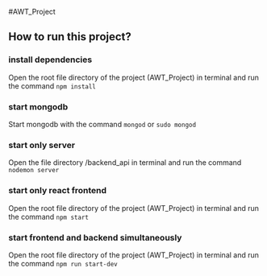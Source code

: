 #AWT_Project

## How to run this project?

### install dependencies
Open the root file directory of the project (AWT_Project) in terminal and run the command `npm install`

### start mongodb 
Start mongodb with the command `mongod` or `sudo mongod`

### start only server

Open the file directory /backend_api in terminal and run the command `nodemon server`

### start only react frontend

Open the root file directory of the project (AWT_Project) in terminal and run the command `npm start`

### start frontend and backend simultaneously

Open the root file directory of the project (AWT_Project) in terminal and run the command `npm run start-dev`
